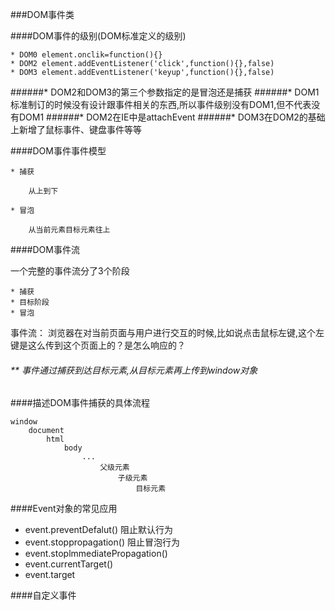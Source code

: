 ###DOM事件类


####DOM事件的级别(DOM标准定义的级别)

    * DOM0 element.onclik=function(){}
    * DOM2 element.addEventListener('click',function(){},false)
    * DOM3 element.addEventListener('keyup',function(){},false)
    
######* DOM2和DOM3的第三个参数指定的是冒泡还是捕获
######* DOM1标准制订的时候没有设计跟事件相关的东西,所以事件级别没有DOM1,但不代表没有DOM1
######* DOM2在IE中是attachEvent
######* DOM3在DOM2的基础上新增了鼠标事件、键盘事件等等

####DOM事件事件模型
    
    * 捕获
    
        从上到下
        
    * 冒泡
    
        从当前元素目标元素往上
        
####DOM事件流

   一个完整的事件流分了3个阶段
    
    * 捕获
    * 目标阶段
    * 冒泡
    
事件流：
     浏览器在对当前页面与用户进行交互的时候,比如说点击鼠标左键,这个左键是这么传到这个页面上的？是怎么响应的？
    
    
 ###### ** 事件通过捕获到达目标元素,从目标元素再上传到window对象

####描述DOM事件捕获的具体流程

    window
        document
            html
                body
                    ...
                        父级元素
                            子级元素
                                目标元素
    

####Event对象的常见应用


* event.preventDefalut()                阻止默认行为
* event.stoppropagation()               阻止冒泡行为
* event.stoplmmediatePropagation()      
* event.currentTarget()
* event.target
    
    

####自定义事件